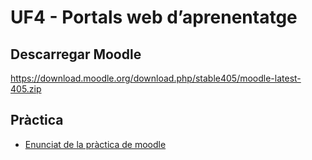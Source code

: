 # UF4 - Portals web d’aprenentatge

## Descarregar Moodle
https://download.moodle.org/download.php/stable405/moodle-latest-405.zip

## Pràctica
* [Enunciat de la pràctica de moodle](pt-uf4.md)
